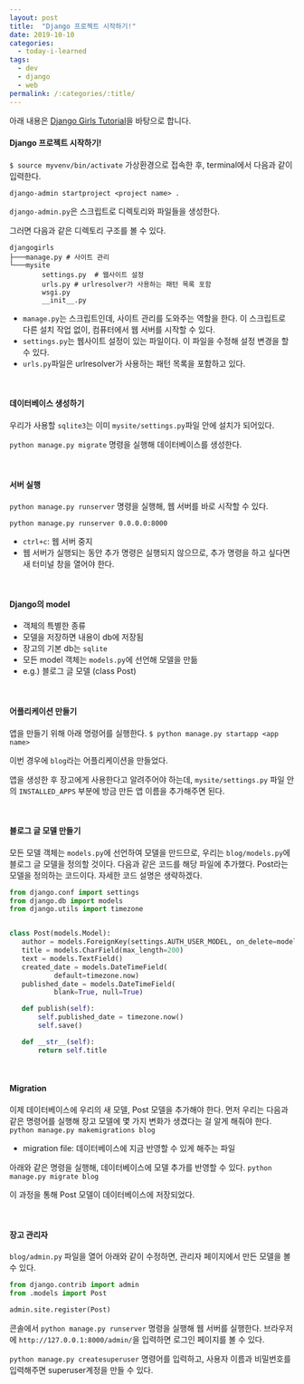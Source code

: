 ```yaml
---
layout: post
title:  "Django 프로젝트 시작하기!"
date: 2019-10-10
categories:
  - today-i-learned
tags:
  - dev
  - django
  - web
permalink: /:categories/:title/
---
```

아래 내용은 [Django Girls Tutorial](https://tutorial.djangogirls.org/ko)을 바탕으로 합니다.

<!-- {% include adsense.html %} -->

#### Django 프로젝트 시작하기!
`$ source myvenv/bin/activate` 가상환경으로 접속한 후, terminal에서 다음과 같이 입력한다.

`django-admin startproject <project name> .`

`django-admin.py`은 스크립트로 디렉토리와 파일들을 생성한다.

그러면 다음과 같은 디렉토리 구조를 볼 수 있다.
```
djangogirls
├───manage.py # 사이트 관리
└───mysite
        settings.py  # 웹사이트 설정
        urls.py # urlresolver가 사용하는 패턴 목록 포함
        wsgi.py
        __init__.py
```

- `manage.py`는 스크립트인데, 사이트 관리를 도와주는 역할을 한다. 이 스크립트로 다른 설치 작업 없이, 컴퓨터에서 웹 서버를 시작할 수 있다.
- `settings.py`는 웹사이트 설정이 있는 파일이다. 이 파일을 수정해 설정 변경을 할 수 있다.
- `urls.py`파일은 urlresolver가 사용하는 패턴 목록을 포함하고 있다.

<br/>

#### 데이터베이스 생성하기
우리가 사용할 `sqlite3`는 이미 `mysite/settings.py`파일 안에 설치가 되어있다.

`python manage.py migrate` 명령을 실행해 데이터베이스를 생성한다.

<br/>

#### 서버 실행
`python manage.py runserver` 명령을 실행해, 웹 서버를 바로 시작할 수 있다.

`python manage.py runserver 0.0.0.0:8000`

- `ctrl+c`: 웹 서버 중지
- 웹 서버가 실행되는 동안 추가 명령은 실행되지 않으므로, 추가 명령을 하고 싶다면 새 터미널 창을 열어야 한다.

<br/>

#### Django의 model
- 객체의 특별한 종류
- 모델을 저장하면 내용이 db에 저장됨
- 장고의 기본 db는 `sqlite`
- 모든 model 객체는 `models.py`에 선언해 모델을 만듦
- e.g.) 블로그 글 모델 (class Post)   

<br/>

#### 어플리케이션 만들기
앱을 만들기 위해 아래 명령어를 실행한다.
`$ python manage.py startapp <app name>`

이번 경우에 `blog`라는 어플리케이션을 만들었다.

앱을 생성한 후 장고에게 사용한다고 알려주어야 하는데, `mysite/settings.py` 파일 안의 `INSTALLED_APPS` 부분에 방금 만든 앱 이름을 추가해주면 된다.

<br/>

#### 블로그 글 모델 만들기
 모든 모델 객체는 `models.py`에 선언하여 모델을 만드므로, 우리는 `blog/models.py`에 블로그 글 모델을 정의할 것이다. 다음과 같은 코드를 해당 파일에 추가했다. Post라는 모델을 정의하는 코드이다. 자세한 코드 설명은 생략하겠다.

 ```python
from django.conf import settings
from django.db import models
from django.utils import timezone


class Post(models.Model):
    author = models.ForeignKey(settings.AUTH_USER_MODEL, on_delete=models.CASCADE)
    title = models.CharField(max_length=200)
    text = models.TextField()
    created_date = models.DateTimeField(
            default=timezone.now)
    published_date = models.DateTimeField(
            blank=True, null=True)

    def publish(self):
        self.published_date = timezone.now()
        self.save()

    def __str__(self):
        return self.title

 ```

<br/>

#### Migration
이제 데이터베이스에 우리의 새 모델, Post 모델을 추가해야 한다. 먼저 우리는 다음과 같은 명령어를 실행해 장고 모델에 몇 가지 변화가 생겼다는 걸 알게 해줘야 한다.
`python manage.py makemigrations blog`

- migration file: 데이터베이스에 지금 반영할 수 있게 해주는 파일

아래와 같은 명령을 실행해, 데이터베이스에 모델 추가를 반영할 수 있다.
`python manage.py migrate blog`

이 과정을 통해 Post 모델이 데이터베이스에 저장되었다.

<br/>

#### 장고 관리자
`blog/admin.py` 파일을 열어 아래와 같이 수정하면, 관리자 페이지에서 만든 모델을 볼 수 있다.

``` python
from django.contrib import admin
from .models import Post

admin.site.register(Post)
```
콘솔에서 `python manage.py runserver` 명령을 실행해 웹 서버를 실행한다. 브라우저에 `http://127.0.0.1:8000/admin/`을 입력하면 로그인 페이지를 볼 수 있다.

`python manage.py createsuperuser` 명령어를 입력하고, 사용자 이름과 비밀번호를 입력해주면 superuser계정을 만들 수 있다.

